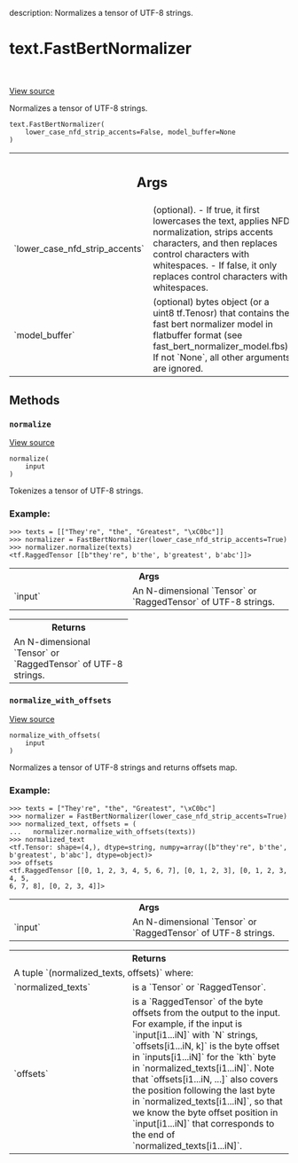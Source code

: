 description: Normalizes a tensor of UTF-8 strings.

<div itemscope itemtype="http://developers.google.com/ReferenceObject">
<meta itemprop="name" content="text.FastBertNormalizer" />
<meta itemprop="path" content="Stable" />
<meta itemprop="property" content="__init__"/>
<meta itemprop="property" content="normalize"/>
<meta itemprop="property" content="normalize_with_offsets"/>
</div>

# text.FastBertNormalizer

<!-- Insert buttons and diff -->

<table class="tfo-notebook-buttons tfo-api nocontent" align="left">

</table>

<a target="_blank" class="external" href="https://github.com/tensorflow/text/tree/master/tensorflow_text/python/ops/fast_bert_normalizer.py">View
source</a>

Normalizes a tensor of UTF-8 strings.

<pre class="devsite-click-to-copy prettyprint lang-py tfo-signature-link">
<code>text.FastBertNormalizer(
    lower_case_nfd_strip_accents=False, model_buffer=None
)
</code></pre>

<!-- Placeholder for "Used in" -->

<!-- Tabular view -->
 <table class="responsive fixed orange">
<colgroup><col width="214px"><col></colgroup>
<tr><th colspan="2"><h2 class="add-link">Args</h2></th></tr>

<tr>
<td>
`lower_case_nfd_strip_accents`
</td>
<td>
(optional). - If true, it first lowercases
the text, applies NFD normalization, strips accents characters, and then
replaces control characters with whitespaces. - If false, it only
replaces control characters with whitespaces.
</td>
</tr><tr>
<td>
`model_buffer`
</td>
<td>
(optional) bytes object (or a uint8 tf.Tenosr) that contains
the fast bert normalizer model in flatbuffer format (see
fast_bert_normalizer_model.fbs). If not `None`, all other arguments are
ignored.
</td>
</tr>
</table>

## Methods

<h3 id="normalize"><code>normalize</code></h3>

<a target="_blank" class="external" href="https://github.com/tensorflow/text/tree/master/tensorflow_text/python/ops/fast_bert_normalizer.py">View
source</a>

<pre class="devsite-click-to-copy prettyprint lang-py tfo-signature-link">
<code>normalize(
    input
)
</code></pre>

Tokenizes a tensor of UTF-8 strings.

### Example:

```
>>> texts = [["They're", "the", "Greatest", "\xC0bc"]]
>>> normalizer = FastBertNormalizer(lower_case_nfd_strip_accents=True)
>>> normalizer.normalize(texts)
<tf.RaggedTensor [[b"they're", b'the', b'greatest', b'abc']]>
```

<!-- Tabular view -->
 <table class="responsive fixed orange">
<colgroup><col width="214px"><col></colgroup>
<tr><th colspan="2">Args</th></tr>

<tr>
<td>
`input`
</td>
<td>
An N-dimensional `Tensor` or `RaggedTensor` of UTF-8 strings.
</td>
</tr>
</table>

<!-- Tabular view -->
 <table class="responsive fixed orange">
<colgroup><col width="214px"><col></colgroup>
<tr><th colspan="2">Returns</th></tr>
<tr class="alt">
<td colspan="2">
An N-dimensional `Tensor` or `RaggedTensor` of UTF-8 strings.
</td>
</tr>

</table>

<h3 id="normalize_with_offsets"><code>normalize_with_offsets</code></h3>

<a target="_blank" class="external" href="https://github.com/tensorflow/text/tree/master/tensorflow_text/python/ops/fast_bert_normalizer.py">View
source</a>

<pre class="devsite-click-to-copy prettyprint lang-py tfo-signature-link">
<code>normalize_with_offsets(
    input
)
</code></pre>

Normalizes a tensor of UTF-8 strings and returns offsets map.

### Example:

```
>>> texts = ["They're", "the", "Greatest", "\xC0bc"]
>>> normalizer = FastBertNormalizer(lower_case_nfd_strip_accents=True)
>>> normalized_text, offsets = (
...   normalizer.normalize_with_offsets(texts))
>>> normalized_text
<tf.Tensor: shape=(4,), dtype=string, numpy=array([b"they're", b'the',
b'greatest', b'abc'], dtype=object)>
>>> offsets
<tf.RaggedTensor [[0, 1, 2, 3, 4, 5, 6, 7], [0, 1, 2, 3], [0, 1, 2, 3, 4, 5,
6, 7, 8], [0, 2, 3, 4]]>
```

<!-- Tabular view -->
 <table class="responsive fixed orange">
<colgroup><col width="214px"><col></colgroup>
<tr><th colspan="2">Args</th></tr>

<tr>
<td>
`input`
</td>
<td>
An N-dimensional `Tensor` or `RaggedTensor` of UTF-8 strings.
</td>
</tr>
</table>

<!-- Tabular view -->
 <table class="responsive fixed orange">
<colgroup><col width="214px"><col></colgroup>
<tr><th colspan="2">Returns</th></tr>
<tr class="alt">
<td colspan="2">
A tuple `(normalized_texts, offsets)` where:
</td>
</tr>
<tr>
<td>
`normalized_texts`
</td>
<td>
is a `Tensor` or `RaggedTensor`.
</td>
</tr><tr>
<td>
`offsets`
</td>
<td>
is a `RaggedTensor` of the byte offsets from the output
to the input. For example, if the input is `input[i1...iN]` with `N`
strings, `offsets[i1...iN, k]` is the byte offset in `inputs[i1...iN]`
for the `kth` byte in `normalized_texts[i1...iN]`. Note that
`offsets[i1...iN, ...]` also covers the position following the last byte
in `normalized_texts[i1...iN]`, so that we know the byte offset position
in `input[i1...iN]` that corresponds to the end of
`normalized_texts[i1...iN]`.
</td>
</tr>
</table>
